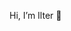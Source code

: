 Hi, I’m Ilter 👋

<!---
ikemal12/ikemal12 is a ✨ special ✨ repository because its `README.md` (this file) appears on your GitHub profile.
You can click the Preview link to take a look at your changes.
--->
